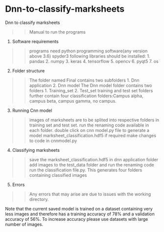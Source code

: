 # Dnn-to-classify-marksheets
Dnn to classify marksheets
>> Manual to run the programs

1. Software requirements
>> programs need python programming software(any version above 3.6)
>> spyder3
>> following libraries should be installed:
	1. pandas
	2. numpy
	3. keras
	4. tensorflow
	5. opencv
	6. pyqt5
	7. os
2. Folder structure
>> The folder named Final contains two subfolders
	1. Dnn application
	2. Dnn model
>> The Dnn model folder contains two folders
	1. Training_set
	2. Test_set
training and test set folders further contain four classification folders:Campus alpha, campus beta, campus gamma, no campus.

3. Running Cnn model
>> images of marksheets are to be splited into respective folders in training set and test set. 
>> run  the renaming code available in each folder.
>> double click on cnn model.py file to generate a model marksheet_classification.hdf5 
>> if required make changes to code in cnnmodel.py


4. Classifying marksheets
>> save the marksheet_classification.hdf5 in dnn application folder
>> add images to the test_data folder and run  the renaming code
>> run  the classification file.py. This generates four folders containing classified images



5. Errors
>> Any errors that may arise are due to issues with the working directory.

Note that the current saved model is trained on a dataset containing very less images and therefore has a training accuracy of 78% and a validation accuracy of 56%. 
To increase accuracy please use datasets with large number of images.
